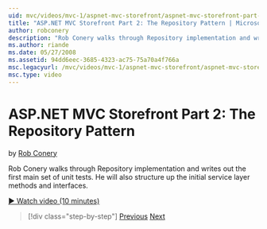 ```yaml
---
uid: mvc/videos/mvc-1/aspnet-mvc-storefront/aspnet-mvc-storefront-part-2-the-repository-pattern
title: "ASP.NET MVC Storefront Part 2: The Repository Pattern | Microsoft Docs"
author: robconery
description: "Rob Conery walks through Repository implementation and writes out the first main set of unit tests. He will also structure up the initial service layer metho..."
ms.author: riande
ms.date: 05/27/2008
ms.assetid: 94dd6eec-3685-4323-ac75-75a70a4f766a
msc.legacyurl: /mvc/videos/mvc-1/aspnet-mvc-storefront/aspnet-mvc-storefront-part-2-the-repository-pattern
msc.type: video
---
```

ASP.NET MVC Storefront Part 2: The Repository Pattern
====================
by [Rob Conery](https://github.com/robconery)

Rob Conery walks through Repository implementation and writes out the first main set of unit tests. He will also structure up the initial service layer methods and interfaces.

[&#9654; Watch video (10 minutes)](https://channel9.msdn.com/Blogs/ASP-NET-Site-Videos/aspnet-mvc-storefront-part-2-the-repository-pattern)

> [!div class="step-by-step"]
> [Previous](aspnet-mvc-storefront-part-1-architectural-discussion-and-overview.md)
> [Next](aspnet-mvc-storefront-part-3-pipes-and-filters.md)
